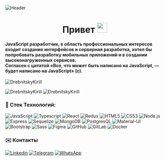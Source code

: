 ![Header](https://github.com/DrebnitskyKirill/DrebnitskyKirill/blob/master/download.gif)

<h1 align="center"> Привет  <img src="https://github.com/blackcater/blackcater/raw/main/images/Hi.gif" height="32"/></h1>
<h4>JavaScript разработчик, в область профессиональных интересов входит создание интерфейсов и серверная разработка, хотел бы попробовать разработку мобильных приложений и в создании высоконагруженных сервисов.<br> Согласен с цитатой «Все, что может быть написано на JavaScript, — будет написано на JavaScript» (c).</h4>
<p align="left"> <img src="https://komarev.com/ghpvc/?username=DrebnitskyKirill&label=Profile%20views&color=0e75b6&style=flat" alt="DrebnitskyKirill" /> </p>
<img src="https://github-readme-stats.vercel.app/api?username=DrebnitskyKirill&show_icons=true&locale=en" alt="DrebnitskyKirill" />
<img src="https://github-readme-streak-stats.herokuapp.com/?user=DrebnitskyKirill&" alt="DrebnitskyKirill" />

### 🔧 Стек Технологий:

![JavaScript](https://img.shields.io/badge/JavaScript-F7DF1E?style=for-the-badge&logo=javascript&logoColor=black)
![Typescript](https://img.shields.io/badge/TypeScript-007ACC?style=for-the-badge&logo=typescript&logoColor=white)
![React](https://img.shields.io/badge/-ReactJs-61DAFB?logo=react&logoColor=white&style=for-the-badge)
![Redux](https://img.shields.io/badge/Redux-593D88?style=for-the-badge&logo=redux&logoColor=white)
![HTML5](https://img.shields.io/badge/HTML5-E34F26?style=for-the-badge&logo=html5&logoColor=white)
![CSS3](https://img.shields.io/badge/CSS3-1572B6?style=for-the-badge&logo=css3&logoColor=white)
![Node.js](https://img.shields.io/badge/Node.js-43853D?style=for-the-badge&logo=node.js&logoColor=white)
![Express](https://img.shields.io/badge/Express.js-404D59?style=for-the-badge)
![Sequelize](https://img.shields.io/badge/Sequelize-52B0E7?style=for-the-badge&logo=Sequelize&logoColor=white)
![MongoDB](https://img.shields.io/badge/MongoDB-4EA94B?style=for-the-badge&logo=mongodb&logoColor=white)
![PostgresQL](https://img.shields.io/badge/PostgreSQL-316192?style=for-the-badge&logo=postgresql&logoColor=white)
![Material-UI](https://res.cloudinary.com/practicaldev/image/fetch/s--yayk2pWn--/c_limit%2Cf_auto%2Cfl_progressive%2Cq_auto%2Cw_880/https://img.shields.io/badge/Material--UI-0081CB%3Fstyle%3Dfor-the-badge%26logo%3Dmaterial-ui%26logoColor%3Dwhite)
![Bootstrap](https://img.shields.io/badge/Bootstrap-563D7C?style=for-the-badge&logo=bootstrap&logoColor=white)
![Sass](https://img.shields.io/badge/Sass-CC6699?style=for-the-badge&logo=sass&logoColor=white)
![Figma](https://img.shields.io/badge/Figma-F24E1E?style=for-the-badge&logo=figma&logoColor=white)
![GitHub](https://img.shields.io/badge/GitHub-100000?style=for-the-badge&logo=github&logoColor=white)
![GitLab](https://img.shields.io/badge/GitLab-330F63?style=for-the-badge&logo=gitlab&logoColor=white)
![Docker](https://img.shields.io/badge/-Docker-090909?style=for-the-badge&logo=Docker&logoColor=4682B4)

### ✉️ Контакты

[![Linkedin](https://img.shields.io/badge/LinkedIn-0077B5?style=for-the-badge&logo=linkedin&logoColor=white)](https://www.linkedin.com/in/kirill-drebnitsky-02190b243)
[![Telegram](https://img.shields.io/badge/Telegram-2CA5E0?style=for-the-badge&logo=telegram&logoColor=white)](https://t.me/Dkirillspb)
[![WhatsApp](https://img.shields.io/badge/WhatsApp-25D366?style=for-the-badge&logo=whatsapp&logoColor=white)](https://web.whatsapp.com/)
